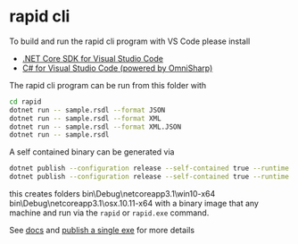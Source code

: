 # rapid cli

To build and run the rapid cli program with VS Code please install

- [.NET Core SDK for Visual Studio Code](https://dotnet.microsoft.com/download/dotnet-core/sdk-for-vs-code?utm_source=vs-code&amp;utm_medium=referral&amp;utm_campaign=sdk-install)
- [C# for Visual Studio Code (powered by OmniSharp)](https://marketplace.visualstudio.com/items?itemName=ms-dotnettools.csharp)

The rapid cli program can be run from this folder with

```sh
cd rapid
dotnet run -- sample.rsdl --format JSON
dotnet run -- sample.rsdl --format XML
dotnet run -- sample.rsdl --format XML.JSON
dotnet run -- sample.rsdl
```

A self contained binary can be generated via

```sh
dotnet publish --configuration release --self-contained true --runtime win10-x64 -p:PublishSingleFile=true
dotnet publish --configuration release --self-contained true --runtime osx.10.11-x64 -p:PublishSingleFile=true
```

this creates folders
    bin\Debug\netcoreapp3.1\win10-x64 
    bin\Debug\netcoreapp3.1\osx.10.11-x64
with a binary image that any machine and run via the `rapid` or `rapid.exe` command.

See [docs](https://docs.microsoft.com/en-us/dotnet/core/tools/dotnet-publish) and [publish a single exe](
https://dotnetcoretutorials.com/2019/06/20/publishing-a-single-exe-file-in-net-core-3-0/) for more details
